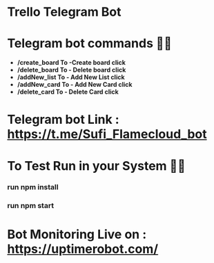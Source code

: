 # Trello Telegram Bot

# Telegram bot commands 👨‍💻
 - **/create_board To -Create board click**
  - **/delete_board To - Delete board click**
  - **/addNew_list To - Add New List click**
  - **/addNew_card To - Add New Card click**
  - **/delete_card To - Delete Card click**
  
 # Telegram bot Link : https://t.me/Sufi_Flamecloud_bot
# To Test Run in your System 👨‍💻  
### run npm install
### run npm start

# Bot Monitoring Live on : https://uptimerobot.com/ 
 
